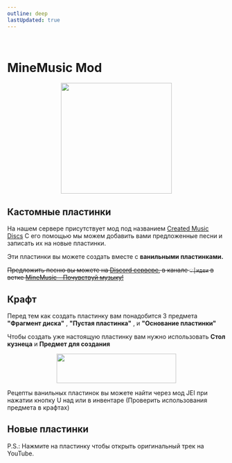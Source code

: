 ```yaml
---
outline: deep
lastUpdated: true
---
```


<Pill name="ML Create" link="/wiki/archive/ml-create" icon="solar:archive-bold-duotone" color="#868dcc" /> <br/>

 
# MineMusic Mod

<img src="/WIKI/ML-Create/MineMusicMod/demo_img_1.png" style="display: inline; vertical-align: middle; display: block; margin-left: auto; margin-right: auto; width: 256px; height: 256px;" />


## Кастомные пластинки
На нашем сервере присутствует мод под названием [Created Music Discs](https://www.curseforge.com/minecraft/mc-mods/created-music-discs-forge)
С его помощью мы можем добавить вами предложенные песни и записать их на новые пластинки.

Эти пластинки вы можете создать вместе с **ванильными пластинками.**

~~Предложить песню вы можете на [Discord сервере](https://discord.com/invite/B6ywHB7ftP), в канале `💡│идеи` в ветке [MineMusic - Почувствуй музыку!](https://discord.com/channels/1120257989874561066/1182955485951971448)~~

## Крафт

Перед тем как создать пластинку вам понадобится 3 предмета
**"Фрагмент диска"** , **"Пустая пластинка"** , и **"Основание пластинки"** 

<BlockCard size="medium" :cards="[
  { content: 'Фрагмент диска ![img-2](/WIKI/ML-Create/MineMusicMod/demo_img_2.avif) '},
  { content: 'Пустая пластинка \n ![img-3](/WIKI/ML-Create/MineMusicMod/demo_img_3.avif) '},
  { content: 'Основание пластинки \n ![img-4](/WIKI/ML-Create/MineMusicMod/demo_img_4.avif) '},
]"/>

Чтобы создать уже настоящую пластинку вам нужно использовать **Стол кузнеца**  и **Предмет для создания**

<img src="/WIKI/ML-Create/MineMusicMod/demo_img_5.png" style="display: inline; vertical-align: middle; display: block; margin-left: auto; margin-right: auto; width: 276px; height: 68px;" />

Рецепты ванильных пластинок вы можете найти через мод JEI при нажатии кнопку U над  или  в инвентаре (Проверить использования предмета в крафтах)

## Новые пластинки
P.S.: Нажмите на пластинку чтобы открыть оригинальный трек на YouTube.

<BlockCard size="medium" :cards="[
  { content: '![img-6](/WIKI/ML-Create/MineMusicMod/demo_img_6.avif) \n Geoxor - Killa \n ![img-7](/WIKI/ML-Create/MineMusicMod/demo_img_7.avif) \n |m1chigang|![head](https://api.mineatar.io/face/566bac65-6941-4454-9d50-7a4339fc433a?scale=3)|\n|-|-|', link: 'https://www.youtube.com/watch?app=desktop&v=rd9U9opKTmo'},
  { content: '![img-8](/WIKI/ML-Create/MineMusicMod/demo_img_8.avif) \n MARRY ME, BELLAMY - СОСИСКА \n ![img-9](/WIKI/ML-Create/MineMusicMod/demo_img_9.avif) \n |MAXIMCRAFTER|![head](https://api.mineatar.io/face/90f3180d-6757-4df4-813f-8b5a0b3ef8f8?scale=3)|\n|-|-|', link: 'https://www.youtube.com/watch?v=bm8aglnkE1o'},
  { content: '![img-10](/WIKI/ML-Create/MineMusicMod/demo_img_10.avif) \n Kavinsky - Nightcall \n ![img-11](/WIKI/ML-Create/MineMusicMod/demo_img_11.avif) \n |MAXIMCRAFTER|![head](https://api.mineatar.io/face/90f3180d-6757-4df4-813f-8b5a0b3ef8f8?scale=3)|\n|-|-|', link: 'https://www.youtube.com/watch?v=MV_3Dpw-BRY'},
  { content: '![img-12](/WIKI/ML-Create/MineMusicMod/demo_img_12.avif) \n 5opka, OTURRO - Оберег \n ![img-13](/WIKI/ML-Create/MineMusicMod/demo_img_13.avif) \n |SawaDawa177_|![head](https://api.mineatar.io/face/0c81442c240b4087851ff50f3d8fd589?scale=3)|\n|-|-|', link: 'https://www.youtube.com/watch?v=KrEjVPx5A40'},
  { content: '![img-14](/WIKI/ML-Create/MineMusicMod/demo_img_14.avif) \n Frankjavcee - SimpsonWave1995 \n ![img-15](/WIKI/ML-Create/MineMusicMod/demo_img_15.avif) \n |SawaDawa177_|![head](https://api.mineatar.io/face/0c81442c240b4087851ff50f3d8fd589?scale=3)|\n|-|-|', link: 'https://www.youtube.com/watch?v=EuVTt-M3IXo'},
  { content: '![img-16](/WIKI/ML-Create/MineMusicMod/demo_img_16.avif) \n Bread Beatz - Poker Face \n ![img-17](/WIKI/ML-Create/MineMusicMod/demo_img_17.avif) \n |SawaDawa177_|![head](https://api.mineatar.io/face/0c81442c240b4087851ff50f3d8fd589?scale=3)|\n|-|-|', link: 'https://www.youtube.com/watch?v=9D2KWxp8f2A'},
  { content: '![img-18](/WIKI/ML-Create/MineMusicMod/demo_img_18.avif) \n songName \n ![img-19](/WIKI/ML-Create/MineMusicMod/demo_img_19.avif) \n |Kosinys|![head](https://api.mineatar.io/face/58650faf-08ae-438a-a1ce-ec99ba38c4e6?scale=3)|\n|-|-|', link: 'https://www.youtube.com/watch?v=TGwmFIphNcg'},
  { content: '![img-20](/WIKI/ML-Create/MineMusicMod/demo_img_20.avif) \n songName \n ![img-21](/WIKI/ML-Create/MineMusicMod/demo_img_21.avif) \n |AngelOf0laf|![head](/minecraft/playerHeads/steveHead.png)|\n|-|-|', link: 'https://www.youtube.com/watch?v=cTPaDbt_USA'},
  { content: '![img-22](/WIKI/ML-Create/MineMusicMod/demo_img_22.avif) \n songName \n ![img-23](/WIKI/ML-Create/MineMusicMod/demo_img_23.avif) \n |m1chigang|![head](https://api.mineatar.io/face/566bac65-6941-4454-9d50-7a4339fc433a?scale=3)|\n|-|-|', link: 'https://www.youtube.com/watch?v=2cWu_ow99Wk'},
  { content: '![img-24](/WIKI/ML-Create/MineMusicMod/demo_img_24.avif) \n MickeySerbia - Shock \n ![img-25](/WIKI/ML-Create/MineMusicMod/demo_img_25.avif) \n |DVD314|![head](https://api.mineatar.io/face/9806b0b5-baa2-48c6-b70e-64af239a78eb?scale=3)|\n|-|-|', link: 'https://www.youtube.com/watch?v=owz9LIXg1RQ'},
  { content: '![img-26](/WIKI/ML-Create/MineMusicMod/demo_img_26.avif) \n JamiesName - Pillaged \n ![img-27](/WIKI/ML-Create/MineMusicMod/demo_img_27.avif) \n |DVD314|![head](https://api.mineatar.io/face/9806b0b5-baa2-48c6-b70e-64af239a78eb?scale=3)|\n|-|-|', link: 'https://www.youtube.com/watch?v=2Tkmh7JH7zg'},
  { content: '![img-28](/WIKI/ML-Create/MineMusicMod/demo_img_28.avif) \n kroh - Typical Me \n ![img-29](/WIKI/ML-Create/MineMusicMod/demo_img_29.avif) \n |DVD314|![head](https://api.mineatar.io/face/9806b0b5-baa2-48c6-b70e-64af239a78eb?scale=3)|\n|-|-|', link: 'https://www.youtube.com/watch?v=BsTpFB2jZmo'},
  { content: '![img-30](/WIKI/ML-Create/MineMusicMod/demo_img_30.avif) \n songName \n ![img-31](/WIKI/ML-Create/MineMusicMod/demo_img_31.avif) \n |Babfter|![head](/minecraft/playerHeads/steveHead.png)|\n|-|-|', link: 'https://www.youtube.com/watch?v=mRaffkti2us'},
]"/>